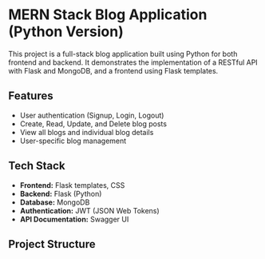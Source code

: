 # MERN Stack Blog Application (Python Version)

This project is a full-stack blog application built using Python for both frontend and backend. It demonstrates the implementation of a RESTful API with Flask and MongoDB, and a frontend using Flask templates.

## Features

- User authentication (Signup, Login, Logout)
- Create, Read, Update, and Delete blog posts
- View all blogs and individual blog details
- User-specific blog management

## Tech Stack

- **Frontend:** Flask templates, CSS
- **Backend:** Flask (Python)
- **Database:** MongoDB
- **Authentication:** JWT (JSON Web Tokens)
- **API Documentation:** Swagger UI

## Project Structure